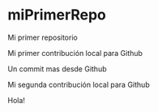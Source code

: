 # miPrimerRepo
Mi primer repositorio

Mi primer contribución local para Github

Un commit mas desde Github

Mi segunda contribución local para Github

Hola! 
